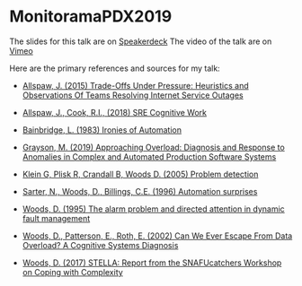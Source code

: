 # MonitoramaPDX2019

The slides for this talk are on [Speakerdeck](https://speakerdeck.com/jallspaw/taking-human-performance-seriously)
The video of the talk are on [Vimeo](https://vimeo.com/341144396)

Here are the primary references and sources for my talk:

* [Allspaw, J. (2015) Trade-Offs Under Pressure: Heuristics and Observations Of Teams Resolving Internet Service Outages](https://www.researchgate.net/publication/295011072_Trade-Offs_Under_Pressure_Heuristics_and_Observations_Of_Teams_Resolving_Internet_Service_Outages)

* [Allspaw, J., Cook, R.I., (2018) SRE Cognitive Work](https://www.oreilly.com/library/view/seeking-sre/9781491978856/ch28.html)

* [Bainbridge, L. (1983) Ironies of Automation](https://www.ise.ncsu.edu/wp-content/uploads/2017/02/Bainbridge_1983_Automatica.pdf)

* [Grayson, M. (2019) Approaching Overload: Diagnosis and Response to Anomalies in Complex and Automated Production Software Systems](https://www.researchgate.net/publication/333091997_Approaching_Overload_Diagnosis_and_Response_to_Anomalies_in_Complex_and_Automated_Production_Software_Systems)

* [Klein G, Plisk R, Crandall B, Woods D. (2005) Problem detection](https://www.researchgate.net/publication/220579480_Problem_detection)

* [Sarter, N., Woods, D., Billings, C.E. (1996) Automation surprises](https://www.researchgate.net/publication/270960170_Automation_surprises)

* [Woods, D. (1995) The alarm problem and directed attention in dynamic fault management](https://www.researchgate.net/publication/40961767_The_Alarm_problem_and_directed_attention_in_dynamic_fault_management)

* [Woods, D., Patterson, E., Roth, E. (2002) Can We Ever Escape From Data Overload? A Cognitive Systems Diagnosis](https://www.researchgate.net/publication/225705546_Can_We_Ever_Escape_from_Data_Overload_A_Cognitive_Systems_Diagnosis)

* [Woods, D. (2017) STELLA: Report from the SNAFUcatchers Workshop on Coping with Complexity](https://snafucatchers.github.io/)

